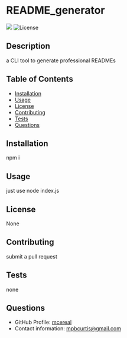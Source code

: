 # README_generator 
![](README_generator.gif)
![License](https://img.shields.io/github/license/mcereal/README_generator)
## Description 
a CLI tool to generate professional READMEs 
## Table of Contents 

- [Installation](##Instalation)
- [Usage](##Usage)
- [License](##License)
- [Contributing](##Contributing)
- [Tests](##Tests)
- [Questions](##Questions) 

## Installation 
npm i 
## Usage 
just use node index.js 
## License 
None 
## Contributing 
submit a pull request 
## Tests 
none 
## Questions 
- GitHub Profile: [mcereal](https://github.com/mcereal) 
- Contact information: mpbcurtis@gmail.com
